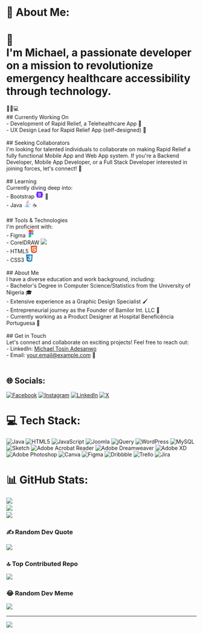 # 💫 About Me:
# 👋<br>I'm Michael, a passionate developer on a mission to revolutionize emergency healthcare accessibility through technology. 
👨‍⚕️💻<br>## Currently Working On<br>- Development of Rapid Relief, a Telehealthcare App 🚀<br>- UX Design Lead for Rapid Relief App (self-designed) 🎨<br><br>## Seeking Collaborators<br>I'm looking for talented individuals to collaborate on making Rapid Relief a fully functional Mobile App and Web App system. If you're a Backend Developer, Mobile App Developer, or a Full Stack Developer interested in joining forces, let's connect! 🤝<br><br>## Learning<br>Currently diving deep into:<br>- Bootstrap <img src="https://raw.githubusercontent.com/devicons/devicon/master/icons/bootstrap/bootstrap-plain.svg" width="20px"/> 🌟<br>- Java <img src="https://raw.githubusercontent.com/devicons/devicon/master/icons/java/java-original.svg" width="20px"/> ☕<br><br>## Tools & Technologies<br>I'm proficient with:<br>- Figma <img src="https://raw.githubusercontent.com/devicons/devicon/master/icons/figma/figma-original.svg" width="20px"/> <br>- CorelDRAW <img src="https://raw.githubusercontent.com/devicons/devicon/master/icons/coreldraw/coreldraw-plain.svg" width="20px"/><br>- HTML5 <img src="https://raw.githubusercontent.com/devicons/devicon/master/icons/html5/html5-original.svg" width="20px"/> <br>- CSS3 <img src="https://raw.githubusercontent.com/devicons/devicon/master/icons/css3/css3-original.svg" width="20px"/><br><br>## About Me<br>I have a diverse education and work background, including:<br>- Bachelor's Degree in Computer Science/Statistics from the University of Nigeria 🎓<br>- Extensive experience as a Graphic Design Specialist 🖌️<br>- Entrepreneurial journey as the Founder of Bamilor Int. LLC 🚀<br>- Currently working as a Product Designer at Hospital Beneficência Portuguesa 🏥<br><br>## Get in Touch<br>Let's connect and collaborate on exciting projects! Feel free to reach out:<br>- LinkedIn: [Michael Tosin Adesanwo](https://www.linkedin.com/in/michael-tosin-adesanwo/)<br>- Email: your.email@example.com 📧<br><br>

## 🌐 Socials:
[![Facebook](https://img.shields.io/badge/Facebook-%231877F2.svg?logo=Facebook&logoColor=white)](https://facebook.com//michaeltosinadesanwo) [![Instagram](https://img.shields.io/badge/Instagram-%23E4405F.svg?logo=Instagram&logoColor=white)](https://instagram.com//michaeltosinadesanwo) [![LinkedIn](https://img.shields.io/badge/LinkedIn-%230077B5.svg?logo=linkedin&logoColor=white)](https://linkedin.com/in//michaeltosinadesanwo) [![X](https://img.shields.io/badge/X-black.svg?logo=X&logoColor=white)](https://x.com//michaeltosinadesanwo) 

# 💻 Tech Stack:
![Java](https://img.shields.io/badge/java-%23ED8B00.svg?style=for-the-badge&logo=openjdk&logoColor=white) ![HTML5](https://img.shields.io/badge/html5-%23E34F26.svg?style=for-the-badge&logo=html5&logoColor=white) ![JavaScript](https://img.shields.io/badge/javascript-%23323330.svg?style=for-the-badge&logo=javascript&logoColor=%23F7DF1E) ![Joomla](https://img.shields.io/badge/joomla-%235091CD.svg?style=for-the-badge&logo=joomla&logoColor=white) ![jQuery](https://img.shields.io/badge/jquery-%230769AD.svg?style=for-the-badge&logo=jquery&logoColor=white) ![WordPress](https://img.shields.io/badge/WordPress-%23117AC9.svg?style=for-the-badge&logo=WordPress&logoColor=white) ![MySQL](https://img.shields.io/badge/mysql-%2300000f.svg?style=for-the-badge&logo=mysql&logoColor=white) ![Sketch](https://img.shields.io/badge/Sketch-FFB387?style=for-the-badge&logo=sketch&logoColor=black) ![Adobe Acrobat Reader](https://img.shields.io/badge/Adobe%20Acrobat%20Reader-EC1C24.svg?style=for-the-badge&logo=Adobe%20Acrobat%20Reader&logoColor=white) ![Adobe Dreamweaver](https://img.shields.io/badge/Adobe%20Dreamweaver-FF61F6.svg?style=for-the-badge&logo=Adobe%20Dreamweaver&logoColor=white) ![Adobe XD](https://img.shields.io/badge/Adobe%20XD-470137?style=for-the-badge&logo=Adobe%20XD&logoColor=#FF61F6) ![Adobe Photoshop](https://img.shields.io/badge/adobe%20photoshop-%2331A8FF.svg?style=for-the-badge&logo=adobe%20photoshop&logoColor=white) ![Canva](https://img.shields.io/badge/Canva-%2300C4CC.svg?style=for-the-badge&logo=Canva&logoColor=white) ![Figma](https://img.shields.io/badge/figma-%23F24E1E.svg?style=for-the-badge&logo=figma&logoColor=white) ![Dribbble](https://img.shields.io/badge/Dribbble-EA4C89?style=for-the-badge&logo=dribbble&logoColor=white) ![Trello](https://img.shields.io/badge/Trello-%23026AA7.svg?style=for-the-badge&logo=Trello&logoColor=white) ![Jira](https://img.shields.io/badge/jira-%230A0FFF.svg?style=for-the-badge&logo=jira&logoColor=white)
# 📊 GitHub Stats:
![](https://github-readme-stats.vercel.app/api?username=realademyke&theme=dark&hide_border=false&include_all_commits=false&count_private=false)<br/>
![](https://github-readme-streak-stats.herokuapp.com/?user=realademyke&theme=dark&hide_border=false)<br/>
![](https://github-readme-stats.vercel.app/api/top-langs/?username=realademyke&theme=dark&hide_border=false&include_all_commits=false&count_private=false&layout=compact)

### ✍️ Random Dev Quote
![](https://quotes-github-readme.vercel.app/api?type=horizontal&theme=radical)

### 🔝 Top Contributed Repo
![](https://github-contributor-stats.vercel.app/api?username=realademyke&limit=5&theme=dark&combine_all_yearly_contributions=true)

### 😂 Random Dev Meme
<img src='https://randommeme-five.vercel.app/' style="height: 400px;"/>

---
[![](https://visitcount.itsvg.in/api?id=realademyke&icon=0&color=0)](https://visitcount.itsvg.in)

<!-- Proudly created with GPRM ( https://gprm.itsvg.in ) -->
